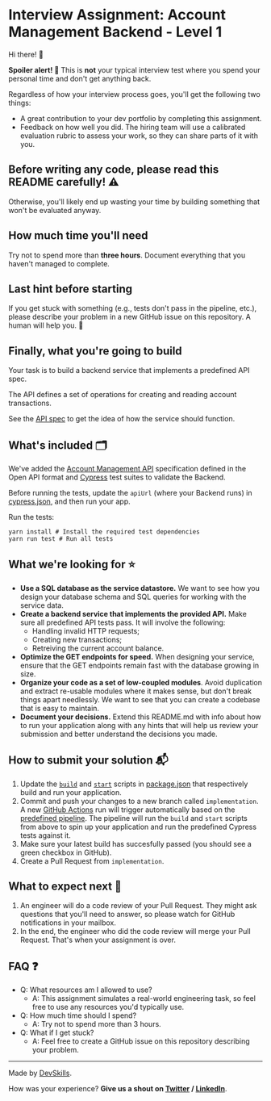 # Interview Assignment: Account Management Backend - Level 1

Hi there! 👋

**Spoiler alert! 🚨** This is **not** your typical interview test where you spend your personal time and don't get anything back.

Regardless of how your interview process goes, you'll get the following two things:
- A great contribution to your dev portfolio by completing this assignment.
- Feedback on how well you did. The hiring team will use a calibrated evaluation rubric to assess your work, so they can share parts of it with you.

## Before writing any code, **please read this README carefully!** ⚠️

Otherwise, you'll likely end up wasting your time by building something that won't be evaluated anyway.

## How much time you'll need

Try not to spend more than **three hours**. Document everything that you haven't managed to complete.

## Last hint before starting

If you get stuck with something (e.g., tests don't pass in the pipeline, etc.), please describe your problem in a new GitHub issue on this repository. A human will help you. 🤚

## Finally, what you're going to build

Your task is to build a backend service that implements a predefined API spec.

The API defines a set of operations for creating and reading account transactions. 

See the [API spec](api-specification.yml) to get the idea of how the service should function. 

## What's included 🗂
We've added the [Account Management API](api-specification.yml) specification defined in the Open API format and [Cypress](https://www.cypress.io/) test suites to validate the Backend.

Before running the tests, update the `apiUrl` (where your Backend runs) in [cypress.json](cypress.json), and then run your app.

Run the tests:
```shell script
yarn install # Install the required test dependencies
yarn run test # Run all tests
```

## What we're looking for ⭐️

- **Use a SQL database as the service datastore.** We want to see how you design your database schema and SQL queries for working with the service data.
- **Create a backend service that implements the provided API.** Make sure all predefined API tests pass. It will involve the following:
  - Handling invalid HTTP requests;
  - Creating new transactions;
  - Retreiving the current account balance.
- **Optimize the GET endpoints for speed.** When designing your service, ensure that the GET endpoints remain fast with the database growing in size.
- **Organize your code as a set of low-coupled modules**. Avoid duplication and extract re-usable modules where it makes sense, but don't break things apart needlessly. We want to see that you can create a codebase that is easy to maintain.
- **Document your decisions.** Extend this README.md with info about how to run your application along with any hints that will help us review your submission and better understand the decisions you made.

## How to submit your solution 📬
1. Update the [`build`](package.json#L5) and [`start`](package.json#L6) scripts in [package.json](package.json) that respectively build and run your application. 
2. Commit and push your changes to a new branch called `implementation`. A new [GitHub Actions](https://docs.github.com/en/free-pro-team@latest/actions/quickstart) run will trigger automatically based on the [predefined pipeline](.github/workflows/tests.yml). The pipeline will run the `build` and `start` scripts from above to spin up your application and run the predefined Cypress tests against it.
3. Make sure your latest build has succesfully passed (you should see a green checkbox in GitHub).
4. Create a Pull Request from `implementation`.

## What to expect next 👀

1. An engineer will do a code review of your Pull Request. They might ask questions that you'll need to answer, so please watch for GitHub notifications in your mailbox.
2. In the end, the engineer who did the code review will merge your Pull Request. That's when your assignment is over.

## FAQ ❓

- Q: What resources am I allowed to use?
  - A: This assignment simulates a real-world engineering task, so feel free to use any resources you'd typically use.
- Q: How much time should I spend?
  - A: Try not to spend more than 3 hours.
- Q: What if I get stuck?
  - A: Feel free to create a GitHub issue on this repository describing your problem.
  

---

Made by [DevSkills](https://devskills.co). 

How was your experience? **Give us a shout on [Twitter](https://twitter.com/DevSkillsHQ) / [LinkedIn](https://www.linkedin.com/company/devskills)**.
